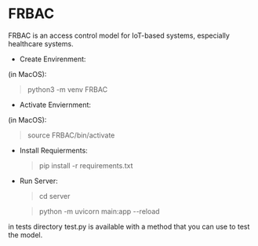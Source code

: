 # FRBAC
FRBAC is an access control model for IoT-based systems, especially healthcare systems.

* Create Envirenment:

(in MacOS):  
  >python3 -m venv FRBAC


* Activate Enviernment:

(in MacOS):  
  >source FRBAC/bin/activate


* Install Requierments:
  >pip install -r requirements.txt


* Run Server:
  >cd server

  >python -m uvicorn main:app --reload

  
in tests directory test.py is available with a method that you can use to test the model.

